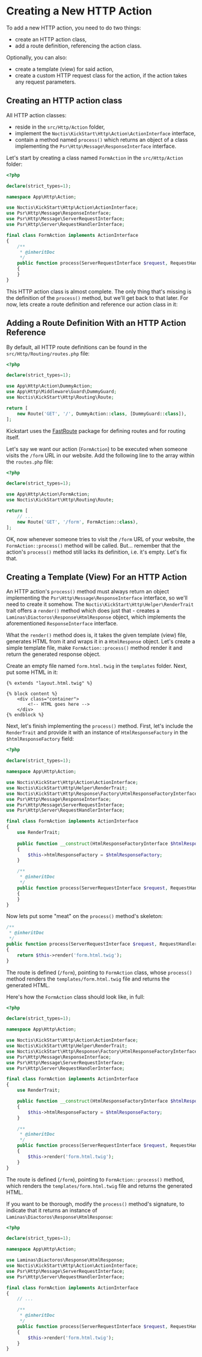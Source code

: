 # Creating a New HTTP Action

To add a new HTTP action, you need to do two things:

* create an HTTP action class,
* add a route definition, referencing the action class.

Optionally, you can also:

* create a template (view) for said action,
* create a custom HTTP request class for the action, if the action takes any request parameters.

## Creating an HTTP action class

All HTTP action classes:

* reside in the `src/Http/Action` folder,
* implement the `Noctis\KickStart\Http\Action\ActionInterface` interface,
* contain a method named `process()` which returns an object of a class implementing the 
  `Psr\Http\Message\ResponseInterface` interface.

Let's start by creating a class named `FormAction` in the `src/Http/Action` folder:

```php
<?php

declare(strict_types=1);

namespace App\Http\Action;

use Noctis\KickStart\Http\Action\ActionInterface;
use Psr\Http\Message\ResponseInterface;
use Psr\Http\Message\ServerRequestInterface;
use Psr\Http\Server\RequestHandlerInterface;

final class FormAction implements ActionInterface
{
    /**
     * @inheritDoc
     */
    public function process(ServerRequestInterface $request, RequestHandlerInterface $handler): ResponseInterface
    {
    }
}
```

This HTTP action class is almost complete. The only thing that's missing is the definition of the `process()` method, 
but we'll get back to that later. For now, lets create a route definition and reference our action class in it:

## Adding a Route Definition With an HTTP Action Reference

By default, all HTTP route definitions can be found in the `src/Http/Routing/routes.php` file:

```php
<?php

declare(strict_types=1);

use App\Http\Action\DummyAction;
use App\Http\Middleware\Guard\DummyGuard;
use Noctis\KickStart\Http\Routing\Route;

return [
    new Route('GET', '/', DummyAction::class, [DummyGuard::class]),
];
```

Kickstart uses the [FastRoute](https://github.com/nikic/FastRoute) package for defining routes and for routing itself.

Let's say we want our action (`FormAction`) to be executed when someone visits the `/form` URL in our website. Add the
following line to the array within the `routes.php` file:

```php
<?php

declare(strict_types=1);

use App\Http\Action\FormAction;
use Noctis\KickStart\Http\Routing\Route;

return [
    // ...
    new Route('GET', '/form', FormAction::class),
];
```

OK, now whenever someone tries to visit the `/form` URL of your website, the `FormAction::process()` method will be 
called. But... remember that the action's `process()` method still lacks its definition, i.e. it's empty. Let's fix 
that.

## Creating a Template (View) For an HTTP Action

An HTTP action's `process()` method must always return an object implementing the `Psr\Http\Message\ResponseInterface` 
interface, so we'll need to create it somehow. The `Noctis\KickStart\Http\Helper\RenderTrait` trait offers a `render()` 
method which does just that - creates a `Laminas\Diactoros\Response\HtmlResponse` object, which implements the 
aforementioned `ResponseInterface` interface.

What the `render()` method does is, it takes the given template (view) file, generates HTML from it and wraps it in 
a `HtmlResponse` object. Let's create a simple template file, make `FormAction::process()` method render it and return 
the generated response object.

Create an empty file named `form.html.twig` in the `templates` folder. Next, put some HTML in it:

```twig
{% extends "layout.html.twig" %}

{% block content %}
    <div class="container">
        <!-- HTML goes here -->
    </div>
{% endblock %}
```

Next, let's finish implementing the `process()` method. First, let's include the `RenderTrait` and provide it with an
instance of `HtmlResponseFactory` in the `$htmlResponseFactory` field:

```php
<?php

declare(strict_types=1);

namespace App\Http\Action;

use Noctis\KickStart\Http\Action\ActionInterface;
use Noctis\KickStart\Http\Helper\RenderTrait;
use Noctis\KickStart\Http\Response\Factory\HtmlResponseFactoryInterface;
use Psr\Http\Message\ResponseInterface;
use Psr\Http\Message\ServerRequestInterface;
use Psr\Http\Server\RequestHandlerInterface;

final class FormAction implements ActionInterface
{
    use RenderTrait;
    
    public function __construct(HtmlResponseFactoryInterface $htmlResponseFactory)
    {
        $this->htmlResponseFactory = $htmlResponseFactory;
    }

    /**
     * @inheritDoc
     */
    public function process(ServerRequestInterface $request, RequestHandlerInterface $handler): ResponseInterface
    {
    }
}
```

Now lets put some "meat" on the `process()` method's skeleton:

```php
/**
 * @inheritDoc
 */
public function process(ServerRequestInterface $request, RequestHandlerInterface $handler): ResponseInterface
{
    return $this->render('form.html.twig');
}
```

The route is defined (`/form`), pointing to `FormAction` class, whose `process()` method renders the 
`templates/form.html.twig` file and returns the generated HTML.

Here's how the `FormAction` class should look like, in full:

```php
<?php

declare(strict_types=1);

namespace App\Http\Action;

use Noctis\KickStart\Http\Action\ActionInterface;
use Noctis\KickStart\Http\Helper\RenderTrait;
use Noctis\KickStart\Http\Response\Factory\HtmlResponseFactoryInterface;
use Psr\Http\Message\ResponseInterface;
use Psr\Http\Message\ServerRequestInterface;
use Psr\Http\Server\RequestHandlerInterface;

final class FormAction implements ActionInterface
{
    use RenderTrait;

    public function __construct(HtmlResponseFactoryInterface $htmlResponseFactory)
    {
        $this->htmlResponseFactory = $htmlResponseFactory;
    }

    /**
     * @inheritDoc
     */
    public function process(ServerRequestInterface $request, RequestHandlerInterface $handler): ResponseInterface
    {
        $this->render('form.html.twig');
    }
}
```

The route is defined (`/form`), pointing to `FormAction::process()` method, which renders the `templates/form.html.twig`
file and returns the generated HTML.

If you want to be thorough, modify the `process()` method's signature, to indicate that it returns an instance of 
`Laminas\Diactoros\Response\HtmlResponse`:

```php
<?php

declare(strict_types=1);

namespace App\Http\Action;

use Laminas\Diactoros\Response\HtmlResponse;
use Noctis\KickStart\Http\Action\ActionInterface;
use Psr\Http\Message\ServerRequestInterface;
use Psr\Http\Server\RequestHandlerInterface;

final class FormAction implements ActionInterface
{
    // ...

    /**
     * @inheritDoc
     */
    public function process(ServerRequestInterface $request, RequestHandlerInterface $handler): HtmlResponse
    {
        $this->render('form.html.twig');
    }
}
```

